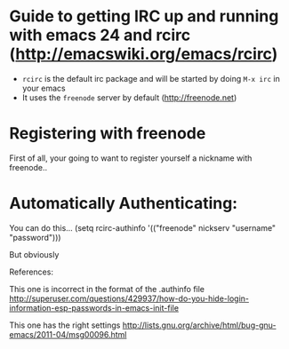 # Guide to getting IRC up and running with emacs 24 and rcirc (http://emacswiki.org/emacs/rcirc)

- `rcirc` is the default irc package and will be started by doing `M-x irc` in your emacs
- It uses the `freenode` server by default (http://freenode.net)

# Registering with freenode

First of all, your going to want to register yourself a nickname with freenode..

# Automatically Authenticating:

You can do this...
(setq rcirc-authinfo '(("freenode" nickserv "username" "password")))

But obviously

References:

This one is incorrect in the format of the .authinfo file 
http://superuser.com/questions/429937/how-do-you-hide-login-information-esp-passwords-in-emacs-init-file 

This one has the right settings
http://lists.gnu.org/archive/html/bug-gnu-emacs/2011-04/msg00096.html
